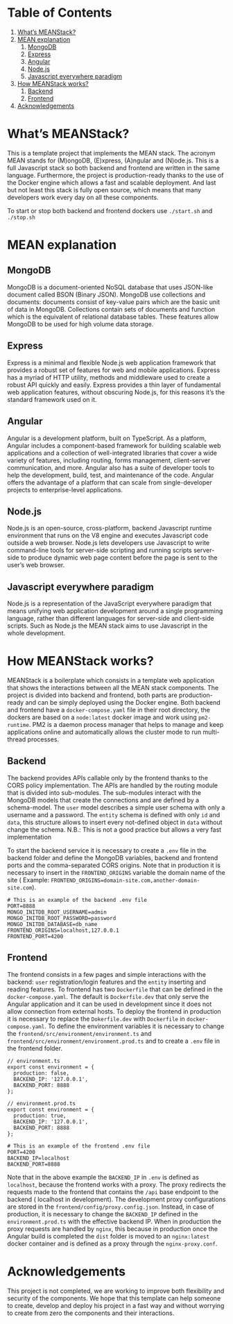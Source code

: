 # Table of Contents

1. [What&rsquo;s MEANStack?](#orge468dbf)
2. [MEAN explanation](#org60afa7f)
    1. [MongoDB](#org8e21721)
    2. [Express](#org606706b)
    3. [Angular](#org350e30a)
    4. [Node.js](#org0bcf02b)
    5. [Javascript everywhere paradigm](#orgcb6ce08)
3. [How MEANStack works?](#org8a12694)
    1. [Backend](#orgfb6568b)
    2. [Frontend](#orgbaffaac)
4. [Acknowledgements](#orgec06995)

<a id="orge468dbf"></a>

# What&rsquo;s MEANStack?

This is a template project that implements the MEAN stack. The acronym MEAN stands for (M)ongoDB, (E)xpress, (A)ngular
and (N)ode.js. This is a full Javascript stack so both backend and frontend are written in the same language.
Furthermore, the project is production-ready thanks to the use of the Docker engine which allows a fast and scalable
deployment. And last but not least this stack is fully open source, which means that many developers work every day on
all these components.

To start or stop both backend and frontend dockers use `./start.sh` and `./stop.sh`

<a id="org60afa7f"></a>

# MEAN explanation

<a id="org8e21721"></a>

## MongoDB

MongoDB is a document-oriented NoSQL database that uses JSON-like document called BSON (Binary JSON). MongoDB use
collections and documents: documents consist of key-value pairs which are the basic unit of data in MongoDB. Collections
contain sets of documents and function which is the equivalent of relational database tables. These features allow
MongoDB to be used for high volume data storage.

<a id="org606706b"></a>

## Express

Express is a minimal and flexible Node.js web application framework that provides a robust set of features for web and
mobile applications. Express has a myriad of HTTP utility, methods and middleware used to create a robust API quickly
and easily. Express provides a thin layer of fundamental web application features, without obscuring Node.js, for this
reasons it&rsquo;s the standard framework used on it.

<a id="org350e30a"></a>

## Angular

Angular is a development platform, built on TypeScript. As a platform, Angular includes a component-based framework for
building scalable web applications and a collection of well-integrated libraries that cover a wide variety of features,
including routing, forms management, client-server communication, and more. Angular also has a suite of developer tools
to help the development, build, test, and maintenance of the code. Angular offers the advantage of a platform that can
scale from single-developer projects to enterprise-level applications.

<a id="org0bcf02b"></a>

## Node.js

Node.js is an open-source, cross-platform, backend Javascript runtime environment that runs on the V8 engine and
executes Javascript code outside a web browser. Node.js lets developers use Javascript to write command-line tools for
server-side scripting and running scripts server-side to produce dynamic web page content before the page is sent to the
user&rsquo;s web browser.

<a id="orgcb6ce08"></a>

## Javascript everywhere paradigm

Node.js is a representation of the JavaScript everywhere paradigm that means unifying web application development around
a single programming language, rather than different languages for server-side and client-side scripts. Such as Node.js
the MEAN stack aims to use Javascript in the whole development.

<a id="org8a12694"></a>

# How MEANStack works?

MEANStack is a boilerplate which consists in a template web application that shows the interactions between all the MEAN
stack components. The project is divided into backend and frontend, both parts are production-ready and can be simply
deployed using the Docker engine. Both backend and frontend have a `docker-compose.yaml` file in their root directory,
the dockers are based on a `node:latest` docker image and work using `pm2-runtime`. PM2 is a daemon process manager that
helps to manage and keep applications online and automatically allows the cluster mode to run multi-thread processes.

<a id="orgfb6568b"></a>

## Backend

The backend provides APIs callable only by the frontend thanks to the CORS policy implementation. The APIs are handled
by the routing module that is divided into sub-modules. The sub-modules interact with the MongoDB models that create the
connections and are defined by a schema-model. The `user` model describes a simple user schema with only a username and
a password. The `entity` schema is defined with only `id` and `data`, this structure allows to insert every not-defined
object in `data` without change the schema. N.B.: This is not a good practice but allows a very fast implementation

To start the backend service it is necessary to create a `.env` file in the backend folder and define the MongoDB
variables, backend and frontend ports and the comma-separated CORS origins. Note that in production it is necessary to
insert in the `FRONTEND_ORIGINS` variable the domain name of the site (
Example: `FRONTEND_ORIGINS=domain-site.com,another-domain-site.com`).

    # This is an example of the backend .env file
    PORT=8888
    MONGO_INITDB_ROOT_USERNAME=admin
    MONGO_INITDB_ROOT_PASSWORD=password
    MONGO_INITDB_DATABASE=db_name
    FRONTEND_ORIGINS=localhost,127.0.0.1
    FRONTEND_PORT=4200

<a id="orgbaffaac"></a>

## Frontend

The frontend consists in a few pages and simple interactions with the backend: `user` registration/login features and
the `entity` inserting and reading features. To frontend has two `Dockerfile` that can be defined in
the `docker-compose.yaml`. The default is `Dockerfile.dev` that only serve the Angular application and it can be used in
development since it does not allow connection from external hosts. To deploy the frontend in production it is necessary
to replace the `Dokerfile.dev` with `Dockerfile` in `docker-compose.yaml`. To define the environment variables it is
necessary to change the `frontend/src/environment/environment.ts` and `frontend/src/environment/environment.prod.ts` and
to create a `.env` file in the frontend folder.

    // environment.ts
    export const environment = {
      production: false,
      BACKEND_IP: '127.0.0.1',
      BACKEND_PORT: 8888
    };

    // environment.prod.ts
    export const environment = {
      production: true,
      BACKEND_IP: '127.0.0.1',
      BACKEND_PORT: 8888
    };

    # This is an example of the frontend .env file
    PORT=4200
    BACKEND_IP=localhost
    BACKEND_PORT=8888

Note that in the above example the `BACKEND_IP` in `.env` is defined as `localhost`, because the frontend works with a
proxy. The proxy redirects the requests made to the frontend that contains the `/api` base endpoint to the backend (
localhost in development). The development proxy configurations are stored in the `frontend/config/proxy.config.json`.
Instead, in case of production, it is necessary to change the `BACKEND_IP` defined in the `environment.prod.ts` with the
effective backend IP. When in production the proxy requests are handled by `nginx`, this because in production once the
Angular build is completed the `dist` folder is moved to an `nginx:latest` docker container and is defined as a proxy
through the `nginx-proxy.conf`.

<a id="orgec06995"></a>

# Acknowledgements

This project is not completed, we are working to improve both flexibility and security of the components. We hope that
this template can help someone to create, develop and deploy his project in a fast way and without worrying to create
from zero the components and their interactions.

